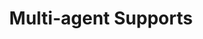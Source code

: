 ---
layout: page
title: Multi-agent Supports
description: 
    <li>Supports Multi-agent policy learning</li> 
    <li>Quick simulation and results visualization</li> 
img: assets/img/multi-agent.png
importance: 1
features: Decision Learning
category: Decision Learning
---
